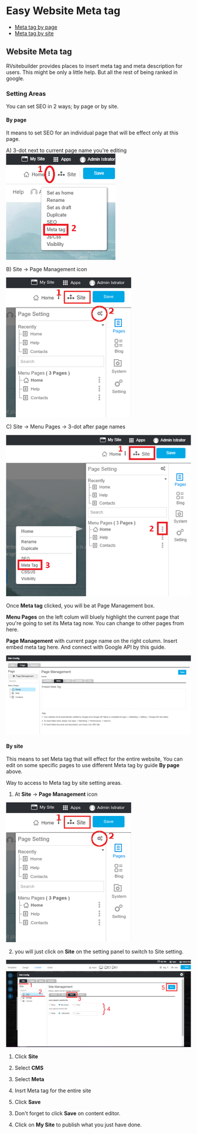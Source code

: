 # Easy Website Meta tag

  - [Meta tag by page](#metabypage)
  - [Meta tag by site](#metabysite)

## Website Meta tag


RVsitebuilder provides places to insert meta tag and meta description for users. This might be only a little help. But all the rest of being ranked in google.


### Setting Areas
You can set SEO in 2 ways; by page or by site.



<a name="metabypage"></a>
#### By page

It means to set SEO for an individual page that will be effect only at this page.

A) 3-dot next to current page name you're editing
![image](images/meta1.png)


B) Site -> Page Management icon

![image](images/visibility2.png)


C) Site -> Menu Pages -> 3-dot after page names

![image](images/meta2.png)


Once **Meta tag** clicked, you will be at Page Management box.

**Menu Pages** on the left colum will bluely highlight the current page that you're going to set its Meta tag now. You can change to other pages from here.

**Page Management** with current page name on the right column. Insert embed meta tag here. And connect with Google API by this guide.

![image](images/meta3.png)



<a name="metabypage"></a>
#### By site

This means to set Meta tag that will effect for the entire website, You can edit on some specific pages to use different Meta tag by guide **By page** above.

Way to access to Meta tag by site setting areas.

1. At **Site** -> **Page Management** icon

![image](images/visibility2.png)


2. you will just click on **Site** on the setting panel to switch to Site setting.

![image](images/seoimage1.png)

1) Click **Site**

2) Select **CMS**

3) Select **Meta**

4) Insrt Meta tag for the entire site

5) Click **Save**


3. Don't forget to click **Save** on content editor.


4. Click on **My Site** to publish what you just have done.


